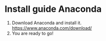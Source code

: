 # Install guide Anaconda

1. Download Anaconda and install it. https://www.anaconda.com/download/
2. You are ready to go!
